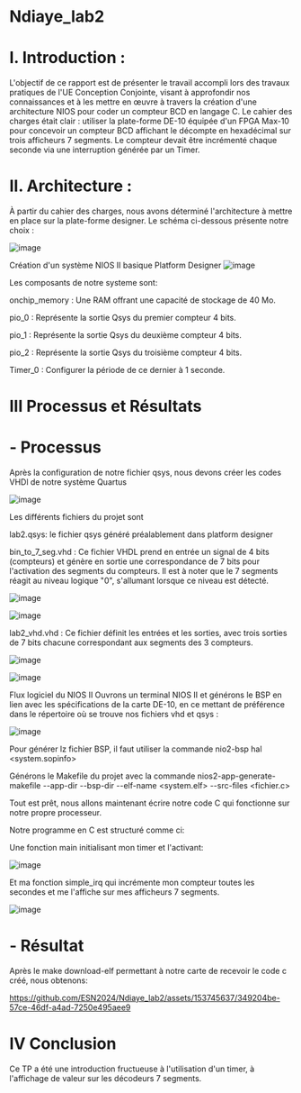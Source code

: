 # Ndiaye_lab2

# I. Introduction :
L'objectif de ce rapport est de présenter le travail accompli lors des travaux pratiques de l'UE Conception Conjointe, visant à approfondir nos connaissances et à les mettre en œuvre à travers la création d'une architecture NIOS pour coder un compteur BCD en langage C. Le cahier des charges était clair : utiliser la plate-forme DE-10 équipée d'un FPGA Max-10 pour concevoir un compteur BCD affichant le décompte en hexadécimal sur trois afficheurs 7 segments. Le compteur devait être incrémenté chaque seconde via une interruption générée par un Timer.

# II. Architecture :
À partir du cahier des charges, nous avons déterminé l'architecture à mettre en place sur la plate-forme designer. Le schéma ci-dessous présente notre choix :

 ![image](https://github.com/ESN2024/Ndiyae_lab2/assets/153745637/b56abd49-9f53-411d-93ee-fec78a6df0ee)

Création d'un système NIOS II basique
Platform Designer
![image](https://github.com/ESN2024/Ndiaye_lab2/assets/153745637/5d6c8415-2c20-4a30-b48a-c2ff62d93d5c)


Les composants de notre systeme sont:

onchip_memory : Une RAM offrant une capacité de stockage de 40 Mo.

pio_0 : Représente la sortie Qsys du premier compteur 4 bits.

pio_1 : Représente la sortie Qsys du deuxième compteur 4 bits.

pio_2 : Représente la sortie Qsys du troisième compteur 4 bits.

Timer_0 : Configurer la période de ce dernier à 1 seconde.

# III Processus et Résultats
# - Processus

Après la configuration de notre fichier qsys, nous devons créer les codes VHDl de notre système
Quartus

![image](https://github.com/ESN2024/Ndiaye_lab2/assets/153745637/e23d4527-894e-4164-bb0b-0fe5ac4967d1)

Les différents fichiers du projet sont

lab2.qsys: le fichier qsys généré préalablement dans platform designer

bin_to_7_seg.vhd : Ce fichier VHDL prend en entrée un signal de 4 bits (compteurs) et génère en sortie une correspondance de 7 bits pour l'activation des segments du compteurs. Il est à noter que le 7 segments réagit au niveau logique "0", s'allumant lorsque ce niveau est détecté.

![image](https://github.com/ESN2024/Ndiaye_lab2/assets/153745637/1e92496c-564d-4813-a31f-c2cbc205d76b)

![image](https://github.com/ESN2024/Ndiaye_lab2/assets/153745637/9dd466a8-4c55-426d-89a1-9a9946f3c71f)



lab2_vhd.vhd : Ce fichier définit les entrées et les sorties, avec trois sorties de 7 bits chacune correspondant aux segments des 3 compteurs.

![image](https://github.com/ESN2024/Ndiaye_lab2/assets/153745637/1cd4fe25-ad46-4417-a121-21e8616c3345)

![image](https://github.com/ESN2024/Ndiaye_lab2/assets/153745637/22704ef5-289f-45dd-9ce4-9034c0aaaa6d)


Flux logiciel du NIOS II
Ouvrons un terminal NIOS II et générons le BSP en lien avec les spécifications de la carte DE-10, en ce mettant de préférence 
dans le répertoire où se trouve nos fichiers vhd et qsys :

![image](https://github.com/ESN2024/Ndiaye_lab2/assets/153745637/fedcc2ed-5ab1-4261-ad2b-bd814618686a)

Pour générer lz fichier BSP, il faut utiliser la commande nio2-bsp hal <bsp dir> <system.sopinfo> 

Générons le Makefile du projet avec la commande nios2-app-generate-makefile --app-dir <app dir> --bsp-dir <bsp dir> --elf-name <system.elf> --src-files <fichier.c>

Tout est prêt, nous allons maintenant écrire notre code C qui fonctionne sur notre propre processeur.

Notre programme en C est structuré comme ci:

Une fonction main initialisant mon timer et l'activant:

![image](https://github.com/ESN2024/Ndiaye_lab2/assets/153745637/e8bf4bb0-78f4-4cc5-b733-250e815ec99b)

Et ma fonction simple_irq qui incrémente mon compteur toutes les secondes et me l'affiche sur mes afficheurs 7 segments.

![image](https://github.com/ESN2024/Ndiaye_lab2/assets/153745637/1298c83f-cf6a-4854-a59f-f5b48db68b35)

# - Résultat

Après le make download-elf permettant à notre carte de recevoir le code c créé, nous obtenons:

https://github.com/ESN2024/Ndiaye_lab2/assets/153745637/349204be-57ce-46df-a4ad-7250e495aee9


# IV Conclusion
Ce TP a été une introduction fructueuse à l'utilisation d'un timer, à l'affichage de valeur sur les décodeurs 7 segments. 
